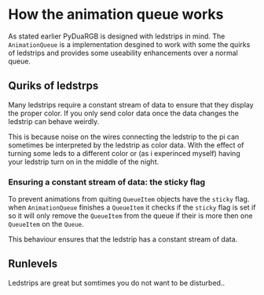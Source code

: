 # How the animation queue works
As stated earlier PyDuaRGB is designed with ledstrips in mind. The `AnimationQueue` is
a implementation desgined to work with some the quirks of ledstrips and provides some useability enhancements
over a normal queue.

## Quriks of ledstrps
Many ledstrips require a constant stream of data to ensure that they display the proper color.
If you only send color data once the data changes the ledstrip can behave weirdly.

This is because noise on the wires connecting the ledstrip to the pi can sometimes
be interpreted by the ledstrip as color data. With the effect of turning some leds to a
different color or (as i experinced myself) having your ledstrip turn on in the middle of the night.

### Ensuring a constant stream of data: the sticky flag
To prevent animations from quiting `QueueItem` objects have the `sticky` flag.
when `AnimationQueue` finishes a `QueueItem` it checks if the `sticky` flag is set
if so it will only remove the `QueueItem` from the queue if their is more then one `QueueItem` on
the `Queue`.

This behaviour ensures that the ledstrip has a constant stream of data.

## Runlevels
Ledstrips are great but somtimes you do not want to be disturbed.. 
